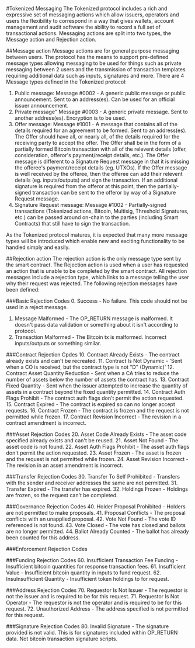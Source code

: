 #Tokenized Messaging
The Tokenized protocol includes a rich and expressive set of messaging actions which allow issuers, operators and users the flexibility to correspond in a way that gives wallets, account management and audit software the ability to record a full set of transactional actions.
Messaging actions are split into two types, the Message action and Rejection action.
 
##Message action
Message actions are for general purpose messaging between users. The protocol has the means to support pre-defined message types allowing messaging to be used for things such as private messaging between 2 users and the transmission of transaction templates requiring additional data such as inputs, signatures and more.
There are 4 Message types defined in the Tokenized protocol:
1. Public message: Message #0002 - A generic public message or public announcement. Sent to an address(es).  Can be used for an official issuer announcement.
2. Private message" Message #0003 - A generic private message. Sent to another address(es). Encryption is to be used.
3. Offer message: Message #1001 - A message that contains all of the details required for an agreement to be formed. Sent to an address(es). The Offer should 
									have all, or nearly all, of the details required for the receiving party to accept the offer.  The Offer shall be in the form of a partially formed Bitcoin transaction with all of the relevent details (offer, consideration, offeror's payment/receipt details, etc.).  The Offer message is different to a Signature Request message in that it is missing the offeree's payment/receipt details (eg. UTXOs). If the Offer message is well received by the offeree, then the offeree can add their relevent details (eg. inputs/outputs) and sign the transaction.  If an additional signature is required from the offeror at this point, then the partially-signed transaction can be sent to the offeror by way of a Signature Request message. 
4. Signature Request message: Message #1002 - Partially-signed transactions (Tokenized actions, Bitcoin, Multisig, Threshold Signatures, etc.) can be passed 
									around on-chain to the parties (including Smart Contracts) that still have to sign the transaction.

As the Tokenized protocol matures, it is expected that many more message types will be introduced which enable new and exciting functionality to be handled simply and easily. 

##Rejection action
The rejection action is the only message type sent by the smart contract. The Rejection action is used when a user has requested an action that is unable to be completed by the smart contract. All rejection messages include a rejection type, which links to a message telling the user why their request was rejected.
The following rejection messages have been defined:

###Basic Rejection Codes
0. Success - No failure. This code should not be used in a reject message.
1. Message Malformed - The OP_RETURN message is malformed. It doesn't pass data validation or something about it isn't according to protocol.
2. Transaction Malformed - The Bitcoin tx is malformed. Incorrect inputs/outputs or something similar.

###Contract Rejection Cpdes
10. Contract Already Exists - The contract already exists and can't be recreated.
11. Contract Is Not Dynamic - 'Sent when a CO is received, but the contract type is not "D" (Dynamic)'
12. Contract Asset Quantity Reduction - Sent when a CA tries to reduce the number of assets below the number of assets the contract has.
13. Contract Fixed Quantity - Sent when the issuer attempted to increase the quantity of assets in a contract beyond the fixed quantity permitted.
14. Contract Auth Flags Prohibit - The contract auth flags don't permit the action requested.
15. Contract Expired - The contract is expired so can no longer accept requests.
16. Contract Frozen - The contract is frozen and the request is not permitted while frozen.
17. Contract Revision Incorrect - The revision in a contract amendment is incorrect.

###Asset Rejection Codes
20. Asset Code Already Exists - The asset code specified already exists and can't be reused.
21. Asset Not Found - The asset code is not found.
22. Asset Auth Flags Prohibit - The asset auth flags don't permit the action requested.
23. Asset Frozen - The asset is frozen and the request is not permitted while frozen.
24. Asset Revision Incorrect - The revision in an asset amendment is incorrect.

###Transfer Rejection Codes
30. Transfer To Self Prohibited - Transfers with the sender and receiver addresses the same are not permitted.
31. Transfer Expired - The transfer has expired.
32. Holdings Frozen - Holdings are frozen, so the request can't be completed.

###Governance Rejection Codes
40. Holder Proposal Prohibited - Holders are not permitted to make proposals.
41. Proposal Conflicts - The proposal conflicts with an unapplied proposal.
42. Vote Not Found - The vote ID referenced is not found.
43. Vote Closed - The vote has closed and ballots are no longer permitted.
44. Ballot Already Counted - The ballot has already been counted for this address.

###Enforcement Rejection Codes

###Funding  Rejection Codes
60. Insufficient Transaction Fee Funding - Insufficient bitcoin quantities for response transaction fees.
61. Insufficient Value - Insufficient bitcoin quantity in inputs to fund request.
62. InsuInsufficient Quantity - Insufficient token holdings to for request.

###Address Rejection Codes
70. Requestor Is Not Issuer - The requestor is not the issuer and is required to be for this request.
71. Requestor Is Not Operator - The requestor is not the operator and is required to be for this request.
72. Unauthorized Address - The address specified is not permitted for this request.

###Signature Rejection Codes
80. Invalid Signature - The signature provided is not valid. This is for signatures included within OP_RETURN data. Not bitcoin transaction signature scripts.

